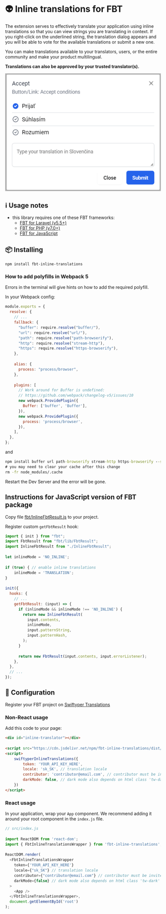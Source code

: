 # 👽 Inline translations for FBT

The extension serves to effectively translate your application using inline translations so that you can view strings you are
translating in context.
If you right-click on the underlined string, the translation dialog appears and you will be able to vote for the available translations or submit a new one.

You can make translations available to your translators, users, or the entire community and make your product multilingual.

**Translations can also be approved by your trusted translator(s).**

![Demo of FBT inline translating](https://raw.githubusercontent.com/swiftyper-sk/fbt-inline-translations/main/images/demo.gif)


## ℹ️ Usage notes

- this library requires one of these FBT frameworks:
  - [FBT for Laravel (v5.5+)](https://github.com/richardDobron/laravel-fbt)
  - [FBT for PHP (v7.0+)](https://github.com/richardDobron/fbt)
  - [FBT for JavaScript](https://github.com/facebook/fbt)

## 📦 Installing

```
npm install fbt-inline-translations
```

### How to add polyfills in Webpack 5

Errors in the terminal will give hints on how to add the required polyfill.

In your Webpack config:

```javascript
module.exports = {
  resolve: {
    // ...
    fallback: {
      "buffer": require.resolve("buffer/"),
      "url": require.resolve("url/"),
      "path": require.resolve("path-browserify"),
      "http": require.resolve("stream-http"),
      "https": require.resolve("https-browserify"),
    },

    alias: {
      process: "process/browser",
    },

    plugins: [
      // Work around for Buffer is undefined:
      // https://github.com/webpack/changelog-v5/issues/10
      new webpack.ProvidePlugin({
        Buffer: ['buffer', 'Buffer'],
      }),
      new webpack.ProvidePlugin({
        process: 'process/browser',
      }),
    ],
  },
};
```

and

```cmd
npm install buffer url path-browserify stream-http https-browserify --save-dev
# you may need to clear your cache after this change
rm -fr node_modules/.cache
```

Restart the Dev Server and the error will be gone.

## Instructions for JavaScript version of FBT package

Copy file [fbt/InlineFbtResult.js](fbt/InlineFbtResult.js) to your project.

Register custom `getFbtResult` hook:

```javascript
import { init } from "fbt";
import FbtResult from "fbt/lib/FbtResult";
import InlineFbtResult from "./InlineFbtResult";

let inlineMode = 'NO_INLINE';

if (true) { // enable inline translations
    inlineMode = 'TRANSLATION';
}

init({
  hooks: {
    // ...
    getFbtResult: (input) => {
      if (inlineMode && inlineMode !== 'NO_INLINE') {
        return new InlineFbtResult(
          input.contents,
          inlineMode,
          input.patternString,
          input.patternHash,
        );
      }

      return new FbtResult(input.contents, input.errorListener);
    },
  },
  // ...
});
```

## 🔧 Configuration

Register your FBT project on [Swiftyper Translations](https://translations.swiftyper.sk)


### Non-React usage

Add this code to your page:

```html
<div id="inline-translator"></div>

<script src="https://cdn.jsdelivr.net/npm/fbt-inline-translations/dist/bundle.js"></script>
<script>
    swiftyperInlineTranslations({
        token: 'YOUR_API_KEY_HERE',
        locale: 'sk_SK', // translation locale
        contributor: 'contributor@email.com', // contributor must be invited
        darkMode: false, // dark mode also depends on html class 'tw-dark'
    })
</script>
```

### React usage

In your application, wrap your `App` component. We recommend adding it around your root component in the `index.js` file.

```js
// src/index.js

import ReactDOM from 'react-dom';
import { FbtInlineTranslationsWrapper } from 'fbt-inline-translations';

ReactDOM.render(
  <FbtInlineTranslationsWrapper
    token={'YOUR_API_KEY_HERE'}
    locale={"sk_SK"} // translation locale
    contributor={"contributor@email.com"} // contributor must be invited
    darkMode={false} // dark mode also depends on html class 'tw-dark'
  >
    <App />
  </FbtInlineTranslationsWrapper>,
  document.getElementById('root')
);
```